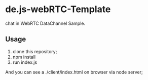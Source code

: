 # de.js-webRTC-Template
chat in WebRTC DataChannel Sample.

## Usage
1. clone this repository;
2. npm install
3. run index.js

And you can see a ./client/index.html on browser via node server;
